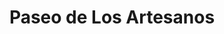 ---
title: "Paseo de Los Artesanos"
url: /san-carlos-centro/paseo-de-los-artesanos/
shop: Basteln
---